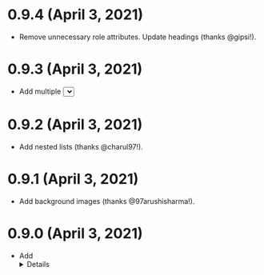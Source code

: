 # 0.9.4 (April 3, 2021)

- Remove unnecessary role attributes. Update headings (thanks @gipsi!).

# 0.9.3 (April 3, 2021)

- Add multiple <select> (thanks @racztiborzoltan!).

# 0.9.2 (April 3, 2021)

- Add nested lists (thanks @charul97!).

# 0.9.1 (April 3, 2021)

- Add background images (thanks @97arushisharma!).

# 0.9.0 (April 3, 2021)

- Add <details>, <address>, <object>, <embed>, <datalist> (thanks @jKratzik!).

# 0.8.0 (March 19, 2018)

- Add test for HTML comments (thanks @ep00ch!).

# 0.7.1 (April 5, 2016)

- Add missing form button types (thanks @gnowland!).

# 0.6.2 (March 14, 2016)

- Minor formatting change (thanks @gilluminate!).
- Fix incorrect years in `CHANGELOG.md`.

# 0.6.1 (February 2, 2016)

- Simplify the instructions in `CHANGELOG.md`.
- Rename `LICENSE.md` to `LICENSE`.
- Update `README.md` content.

# 0.6.0 (February 1, 2016)

- Update indentation and whitespace.
- Add to npm.

# 0.5.0 (December 13, 2015)

- Update `<iframe>` source attribute to point to `index.html` (so meta).
- Add viewport `<meta>` tag to `<head>` of `index.html`.

# 0.4.0 (August 17, 2015)

- Add `<meter>` element (thanks @haroenv!). Reorganize a few existing elements.

# 0.3.1 (August 17, 2015)

- Change placeholder image dimensions to one that works properly (thanks @haroenv!).

# 0.3.0 (August 17, 2015)

- Add phone number input field (thanks @johnpolacek!).

# 0.2.2 (May 13, 2015)

- Fix validation errors.

# 0.2.1 (March 21, 2015)

- Fix duplicate IDs and formatting.

# 0.2.0 (April 8, 2014)

- add `<caption>` element to `<table>` examples.

# 0.1.0 (April 4, 2014)

- Initial release!
